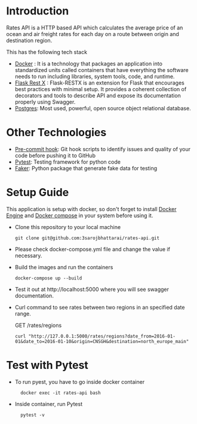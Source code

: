 # Introduction

Rates API is a HTTP based API which calculates the average price of an ocean and air freight rates for each day on a route between origin and destination region.

This has the following tech stack
* [Docker](https://www.docker.com/) : It is a technology that packages an application into standardized units called containers that have everything the software needs to run including libraries, system tools, code, and runtime.
* [Flask Rest X](https://github.com/python-restx/flask-restx) : Flask-RESTX is an extension for Flask that encourages best practices with minimal setup. It provides a coherent collection of decorators and tools to describe API and expose its documentation properly using Swagger.
* [Postgres](https://www.postgresql.org/): Most used, powerful, open source object relational database.  

# Other Technologies

* [Pre-commit hook](https://pre-commit.com/): Git hook scripts to identify issues and quality of your code before pushing it to GitHub
* [Pytest](https://github.com/pytest-dev/pytest): Testing framework for python code
* [Faker](https://github.com/joke2k/faker): Python package that generate fake data for testing

# Setup Guide

This application is setup with docker, so don't forget to install [Docker Engine](https://docs.docker.com/engine/install/) and [Docker compose](https://docs.docker.com/compose/) in your system before using it.

* Clone this repository to your local machine
  ```
  git clone git@github.com:3sarojbhattarai/rates-api.git
  ```
* Please check docker-compose.yml file and change the value if necessary.

* Build the images and run the containers

  ```
  docker-compose up --build
  ```

* Test it out at http://localhost:5000 where you will see swagger documentation.

* Curl command to see rates between two regions in an specified date range.  

   GET /rates/regions
  ```
  curl "http://127.0.0.1:5000/rates/regions?date_from=2016-01-01&date_to=2016-01-10&origin=CNSGH&destination=north_europe_main"
  ```

# Test with Pytest

* To run pyest, you have to go inside docker container
  ```
    docker exec -it rates-api bash
  ```

* Inside container, run Pytest 

  ```
    pytest -v
  ```
